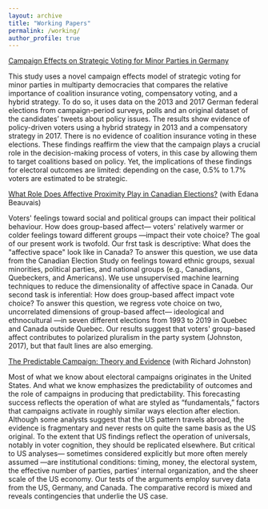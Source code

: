 ```yaml
---
layout: archive
title: "Working Papers"
permalink: /working/
author_profile: true
---
```


[Campaign Effects on Strategic Voting for Minor
Parties in Germany](https://doi.org/10.13140/RG.2.2.27042.96961)

This study uses a novel campaign effects model of strategic voting for minor parties in
multiparty democracies that compares the relative importance of coalition insurance voting,
compensatory voting, and a hybrid strategy. To do so, it uses data on the 2013 and 2017
German federal elections from campaign-period surveys, polls and an original dataset of the
candidates’ tweets about policy issues. The results show evidence of policy-driven voters using
a hybrid strategy in 2013 and a compensatory strategy in 2017. There is no evidence
of coalition insurance voting in these elections. These findings reaffirm the view that the
campaign plays a crucial role in the decision-making process of voters, in this case by allowing
them to target coalitions based on policy. Yet, the implications of these findings for
electoral outcomes are limited: depending on the case, 0.5% to 1.7% voters are estimated to
be strategic.

[What Role Does Affective Proximity Play in Canadian Elections?](https://doi.org/10.13140/RG.2.2.29053.49121) (with Edana Beauvais)

Voters' feelings toward social and political groups can impact their political behaviour. 
How does group-based affect— voters' relatively warmer or colder feelings toward different groups —impact their vote choice? 
The goal of our present work is twofold. Our frst task is descriptive:
What does the "affective space" look like in Canada? To answer this question, we use data
from the Canadian Election Study on feelings toward ethnic groups, sexual minorities, political
parties, and national groups (e.g., Canadians, Quebeckers, and Americans). We use unsupervised machine 
learning techniques to reduce the dimensionality of affective space in Canada.
Our second task is inferential: How does group-based affect impact vote choice? To answer this
question, we regress vote choice on two, uncorrelated dimensions of group-based affect— ideological and ethnocultural —in seven
different elections from 1993 to 2019 in Quebec and Canada
outside Quebec. Our results suggest that voters' group-based affect contributes to polarized
pluralism in the party system (Johnston, 2017), but that fault lines are also emerging.

[The Predictable Campaign: Theory and Evidence](/files/apsa-campaigns-paper-johnston-lachance.pdf) (with Richard Johnston)

Most of what we know about electoral campaigns originates in the United States. And
what we know emphasizes the predictability of outcomes and the role of campaigns in
producing that predictability. This forecasting success reflects the operation of what are
styled as “fundamentals,” factors that campaigns activate in roughly similar ways election
after election. Although some analysts suggest that the US pattern travels abroad, the
evidence is fragmentary and never rests on quite the same basis as the US original. To the
extent that US findings reflect the operation of universals, notably in voter cognition, they
should be replicated elsewhere. But critical to US analyses— sometimes considered
explicitly but more often merely assumed —are institutional conditions: timing, money, the
electoral system, the effective number of parties, parties’ internal organization, and the
sheer scale of the US economy. Our tests of the arguments employ survey data from the US, Germany, and Canada.
The comparative record is mixed and reveals contingencies that underlie the US case.

